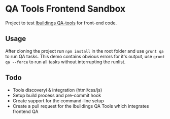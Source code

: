 QA Tools Frontend Sandbox
=========================

Project to test [Ibuildings QA-tools](https://github.com/ibuildingsnl/qa-tools) for front-end code.


Usage
-----
After cloning the project run `npm install` in the root folder and use `grunt qa` to run QA tasks.
This demo contains obvious errors for it's output, use `grunt qa --force` to run all tasks without interrupting the runlist.

Todo
----
* Tools discoveryi & integration (html/css/js)
* Setup build process and pre-commit hook
* Create support for the command-line setup
* Create a pull request for the Ibuildings QA Tools which integrates frontend QA
